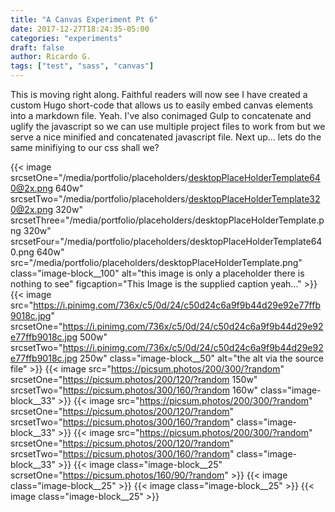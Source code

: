 ```yaml
---
title: "A Canvas Experiment Pt 6"
date: 2017-12-27T18:24:35-05:00
categories: "experiments"
draft: false
author: Ricardo G.
tags: ["test", "sass", "canvas"]
---
```

This is moving right along. Faithful readers will now see I have created a custom Hugo short-code that allows us to easily embed canvas elements into a markdown file. Yeah. I've also conimaged Gulp to concatenate and uglify the javascript so we can use multiple project files to work from but we serve a nice minified and concatenated javascript file. Next up... lets do the same minifiying to our css shall we?

{{< image 
srcsetOne="/media/portfolio/placeholders/desktopPlaceHolderTemplate640@2x.png 640w"
srcsetTwo="/media/portfolio/placeholders/desktopPlaceHolderTemplate320@2x.png 320w"
srcsetThree="/media/portfolio/placeholders/desktopPlaceHolderTemplate.png 320w"
srcsetFour="/media/portfolio/placeholders/desktopPlaceHolderTemplate640.png 640w"
src="/media/portfolio/placeholders/desktopPlaceHolderTemplate.png" class="image-block__100" 
alt="this image is only a placeholder there is nothing to see" 
figcaption="This Image is the supplied caption yeah..." >}}
{{< image src="https://i.pinimg.com/736x/c5/0d/24/c50d24c6a9f9b44d29e92e77ffb9018c.jpg" srcsetOne="https://i.pinimg.com/736x/c5/0d/24/c50d24c6a9f9b44d29e92e77ffb9018c.jpg 500w" srcsetTwo="https://i.pinimg.com/736x/c5/0d/24/c50d24c6a9f9b44d29e92e77ffb9018c.jpg 250w" class="image-block__50" alt="the alt via the source file" >}}
{{< image src="https://picsum.photos/200/300/?random" srcsetOne="https://picsum.photos/200/120/?random 150w" srcsetTwo="https://picsum.photos/300/160/?random 160w" class="image-block__33" >}}
{{< image src="https://picsum.photos/200/300/?random" srcsetOne="https://picsum.photos/200/120/?random" srcsetTwo="https://picsum.photos/300/160/?random" class="image-block__33" >}}
{{< image src="https://picsum.photos/200/300/?random" srcsetOne="https://picsum.photos/200/120/?random" srcsetTwo="https://picsum.photos/300/160/?random" class="image-block__33" >}}
{{< image class="image-block__25"  scrsetOne="https://picsum.photos/160/90/?random" >}}
{{< image class="image-block__25" >}}
{{< image class="image-block__25" >}}
{{< image class="image-block__25" >}}
<!-- 
{{< gallery class="shortcode-gallery">}} -->
